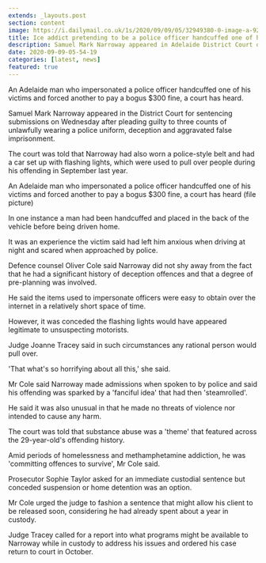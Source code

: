 ```yaml
---
extends: _layouts.post
section: content
image: https://i.dailymail.co.uk/1s/2020/09/09/05/32949380-0-image-a-92_1599627120904.jpg 
title: Ice addict pretending to be a police officer handcuffed one of his victims 
description: Samuel Mark Narroway appeared in Adelaide District Court on Wednesday after pleading guilty to three counts of unlawfully wearing a police uniform, deception and false imprisonment. 
date: 2020-09-09-05-54-19 
categories: [latest, news] 
featured: true 
--- 
```

An Adelaide man who impersonated a police officer handcuffed one of his victims and forced another to pay a bogus $300 fine, a court has heard.

Samuel Mark Narroway appeared in the District Court for sentencing submissions on Wednesday after pleading guilty to three counts of unlawfully wearing a police uniform, deception and aggravated false imprisonment.

The court was told that Narroway had also worn a police-style belt and had a car set up with flashing lights, which were used to pull over people during his offending in September last year.

An Adelaide man who impersonated a police officer handcuffed one of his victims and forced another to pay a bogus $300 fine, a court has heard (file picture)

In one instance a man had been handcuffed and placed in the back of the vehicle before being driven home.

It was an experience the victim said had left him anxious when driving at night and scared when approached by police.

Defence counsel Oliver Cole said Narroway did not shy away from the fact that he had a significant history of deception offences and that a degree of pre-planning was involved.

He said the items used to impersonate officers were easy to obtain over the internet in a relatively short space of time.

However, it was conceded the flashing lights would have appeared legitimate to unsuspecting motorists.

Judge Joanne Tracey said in such circumstances any rational person would pull over.

'That what's so horrifying about all this,' she said.

Mr Cole said Narroway made admissions when spoken to by police and said his offending was sparked by a 'fanciful idea' that had then 'steamrolled'.

He said it was also unusual in that he made no threats of violence nor intended to cause any harm.

The court was told that substance abuse was a 'theme' that featured across the 29-year-old's offending history.

Amid periods of homelessness and methamphetamine addiction, he was 'committing offences to survive', Mr Cole said.

Prosecutor Sophie Taylor asked for an immediate custodial sentence but conceded suspension or home detention was an option.

Mr Cole urged the judge to fashion a sentence that might allow his client to be released soon, considering he had already spent about a year in custody.

Judge Tracey called for a report into what programs might be available to Narroway while in custody to address his issues and ordered his case return to court in October.

